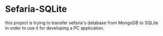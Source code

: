# Sefaria-SQLite

this project is trying to transfer sefaria's database from MongoDB to SQLite in order to use it for developing a PC application.
